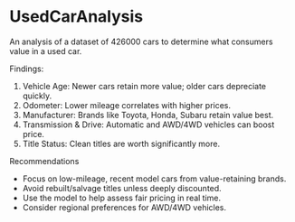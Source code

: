 # UsedCarAnalysis

An analysis of a dataset of 426000 cars to determine what consumers value in a used car.

Findings:

1. Vehicle Age: Newer cars retain more value; older cars depreciate quickly.
2. Odometer: Lower mileage correlates with higher prices.
3. Manufacturer: Brands like Toyota, Honda, Subaru retain value best.
4. Transmission & Drive: Automatic and AWD/4WD vehicles can boost price.
5. Title Status: Clean titles are worth significantly more.

Recommendations

- Focus on low-mileage, recent model cars from value-retaining brands.
- Avoid rebuilt/salvage titles unless deeply discounted.
- Use the model to help assess fair pricing in real time.
- Consider regional preferences for AWD/4WD vehicles.
